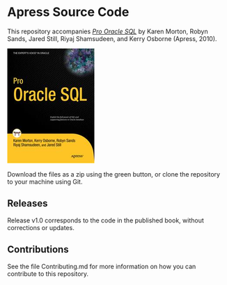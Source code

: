 # Apress Source Code

This repository accompanies [*Pro Oracle SQL*](http://www.apress.com/9781430232285) by Karen Morton, Robyn Sands, Jared Still, Riyaj Shamsudeen, and Kerry Osborne (Apress, 2010).

![Cover image](9781430232285.jpg)

Download the files as a zip using the green button, or clone the repository to your machine using Git.

## Releases

Release v1.0 corresponds to the code in the published book, without corrections or updates.

## Contributions

See the file Contributing.md for more information on how you can contribute to this repository.
